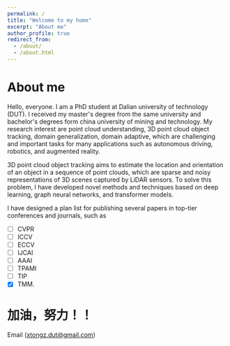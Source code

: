 ```yaml
---
permalink: /
title: "Welcome to my home"
excerpt: "About me"
author_profile: true
redirect_from: 
  - /about/
  - /about.html
---
```



# About me

Hello, everyone. I am a PhD student at Dalian university of technology (DUT). I received my master's degree from the same university and bachelor's degrees form china university of mining and technology. 
My research interest are point cloud understanding, 3D point cloud object tracking, domain generalization, domain adaptive, which are challenging and important tasks for many applications such as autonomous driving, robotics, and augmented reality.

3D point cloud object tracking aims to estimate the location and orientation of an object in a sequence of point clouds, which are sparse and noisy representations of 3D scenes captured by LiDAR sensors. To solve this problem, I have developed novel methods and techniques based on deep learning, graph neural networks, and transformer models. 

I have designed a plan list for publishing several papers in top-tier conferences and journals, such as 
- [ ] CVPR  
- [ ] ICCV
- [ ] ECCV
- [ ] IJCAI
- [ ] AAAI
- [ ] TPAMI
- [ ] TIP
- [X] TMM. 

# 加油，努力！！

Email (xtongz.dut@gmail.com)



